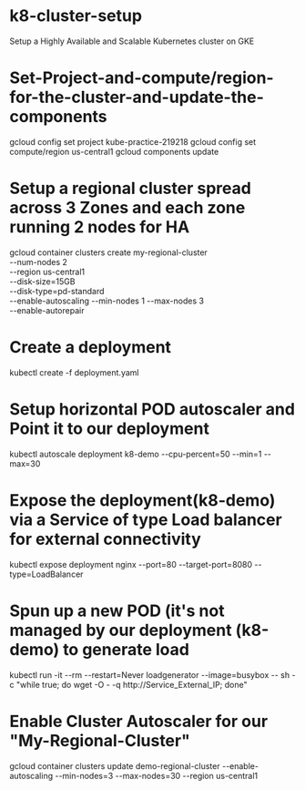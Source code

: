 # k8-cluster-setup
Setup a Highly Available and Scalable Kubernetes cluster on GKE

# Set-Project-and-compute/region-for-the-cluster-and-update-the-components

gcloud config set project kube-practice-219218
gcloud config set compute/region us-central1
gcloud components update

# Setup a regional cluster spread across 3 Zones and each zone running 2 nodes for HA

gcloud container clusters create my-regional-cluster \
--num-nodes 2 \
--region us-central1 \
--disk-size=15GB \
--disk-type=pd-standard \
--enable-autoscaling --min-nodes 1 --max-nodes 3 \
--enable-autorepair 

# Create a deployment 

kubectl create -f deployment.yaml

# Setup horizontal POD autoscaler and Point it to our deployment 

kubectl autoscale deployment k8-demo --cpu-percent=50 --min=1 --max=30

# Expose the deployment(k8-demo) via a Service of type Load balancer for external connectivity

kubectl expose deployment nginx --port=80 --target-port=8080 --type=LoadBalancer

# Spun up a new POD (it's not managed by our deployment (k8-demo) to generate load 

kubectl run -it --rm --restart=Never loadgenerator --image=busybox -- sh -c "while true; do wget -O - -q http://Service_External_IP; done"

# Enable Cluster Autoscaler for our "My-Regional-Cluster"

gcloud container clusters update demo-regional-cluster  --enable-autoscaling --min-nodes=3 --max-nodes=30 --region us-central1
